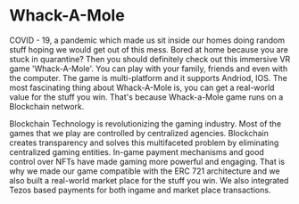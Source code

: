 # Whack-A-Mole

COVID - 19, a pandemic which made us sit inside our homes doing random stuff hoping we would get out of this mess. Bored at home because you are stuck in quarantine? Then you should definitely check out this immersive VR game 'Whack-A-Mole'. You can play with your family, friends and even with the computer. The game is multi-platform and it supports Andriod, IOS. The most fascinating thing about Whack-A-Mole is, you can get a real-world value for the stuff you win. That's because Whack-a-Mole game runs on a Blockchain network.

Blockchain Technology is revolutionizing the gaming industry. Most of the games that we play are controlled by centralized agencies. Blockchain creates transparency and solves this multifaceted problem by eliminating centralized gaming entities. In-game payment mechanisms and good control over NFTs have made gaming more powerful and engaging. That is why we made our game compatible with the ERC 721 architecture and we also built a real-world market place for the stuff you win. We also integrated Tezos based payments for both ingame and market place transactions.
